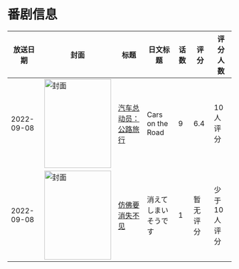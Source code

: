 # 番剧信息

|放送日期|封面|标题|日文标题|话数|评分|评分人数|
|---|---|---|---|---|---|---|
|2022-09-08|<img src="//lain.bgm.tv/pic/cover/c/fb/14/394365_WA2I8.jpg" alt="封面" style="width:150px;height:200px;object-fit:cover;">|[汽车总动员：公路旅行](https://bangumi.tv/subject/394365)|Cars on the Road|9|6.4|10人评分|
|2022-09-08|<img src="//lain.bgm.tv/pic/cover/c/40/dc/531653_E5JkB.jpg" alt="封面" style="width:150px;height:200px;object-fit:cover;">|[仿佛要消失不见](https://bangumi.tv/subject/531653)|消えてしまいそうです|1|暂无评分|少于10人评分|
